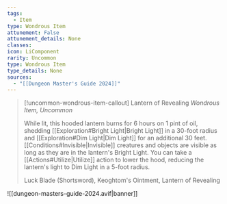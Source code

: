 ```yaml
---
tags:
  - Item
type: Wondrous Item
attunement: False
attunement_details: None
classes:
icon: LiComponent
rarity: Uncommon
type: Wondrous Item
type_details: None
sources: 
  - "[[Dungeon Master's Guide 2024]]"
---
```

>[!uncommon-wondrous-item-callout] Lantern of Revealing
>_Wondrous Item, Uncommon_
>
>While lit, this hooded lantern burns for 6 hours on 1 pint of oil, shedding [[Exploration#Bright Light\|Bright Light]] in a 30-foot radius and [[Exploration#Dim Light\|Dim Light]] for an additional 30 feet. [[Conditions#Invisible\|Invisible]] creatures and objects are visible as long as they are in the lantern's Bright Light. You can take a [[Actions#Utilize\|Utilize]] action to lower the hood, reducing the lantern's light to Dim Light in a 5-foot radius.
>
>
>Luck Blade (Shortsword), Keoghtom's Ointment, Lantern of Revealing
>


![[dungeon-masters-guide-2024.avif|banner]]